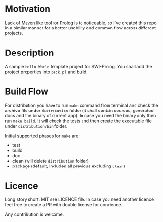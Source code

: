 # Motivation
Lack of [Maven](http://maven.apache.org/guides/getting-started/maven-in-five-minutes.html) like tool for [Prolog](https://www.swi-prolog.org/) is to noticeable, so I've created this repo in a similar manner for a better usability and common flow across different projects.

# Description
A sample `Hello World` template project for SWI-Prolog.
You shall add the project properties into `pack.pl` and build.

# Build Flow
For distribution you have to run `make` command from terminal and check the archive file under `distribution` folder (it shall contain sources, generated docs and the binary of current app).
In case you need the binary only then run `make build`. It will check the tests and then create the executable file under `distribution/bin` folder.

Initial supported phases for `make` are:
 - test
 - build
 - doc
 - clean (will delete `distribution` folder)
 - package (default, includes all previous excluding `clean`)

# Licence
Long story short: MIT see LICENCE file.
In case you need another licence feel free to create a PR with double license for convience.

Any contribution is welcome.
